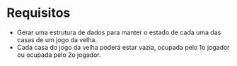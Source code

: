 # Requisitos
* Gerar uma estrutura de dados para manter o estado de cada uma das casas de um jogo da velha.
* Cada casa do jogo da velha poderá estar vazia, ocupada pelo 1o jogador ou ocupada pelo 2o jogador.
